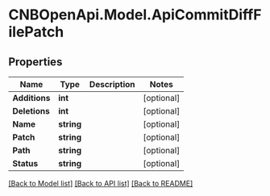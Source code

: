 # CNBOpenApi.Model.ApiCommitDiffFilePatch

## Properties

Name | Type | Description | Notes
------------ | ------------- | ------------- | -------------
**Additions** | **int** |  | [optional] 
**Deletions** | **int** |  | [optional] 
**Name** | **string** |  | [optional] 
**Patch** | **string** |  | [optional] 
**Path** | **string** |  | [optional] 
**Status** | **string** |  | [optional] 

[[Back to Model list]](../../README.md#documentation-for-models) [[Back to API list]](../../README.md#documentation-for-api-endpoints) [[Back to README]](../../README.md)

